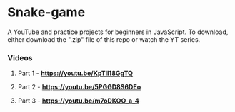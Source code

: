 # Snake-game

A YouTube and practice projects for beginners in JavaScript.
To download, either download the ".zip" file of this repo or watch the YT series.

### Videos
1. Part 1 - **https://youtu.be/KpTIl18GgTQ**





3. Part 2 - **https://youtu.be/5PGGD8S6DEo**







5. Part 3 - **https://youtu.be/m7oDKOO_a_4**
